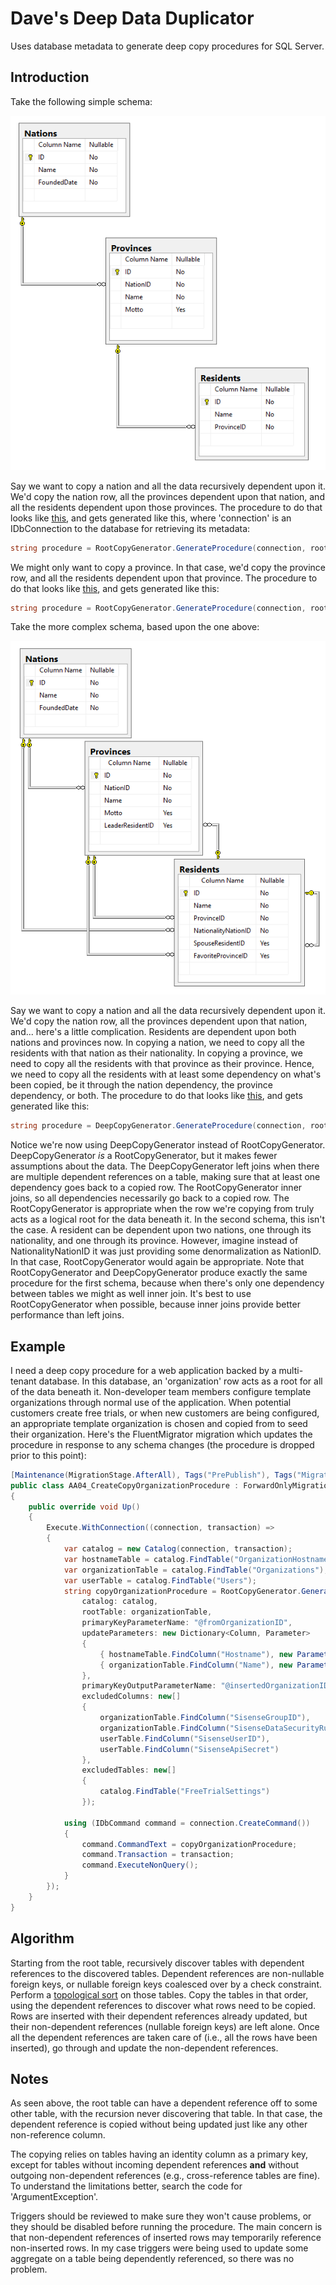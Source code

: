 Dave's Deep Data Duplicator
================

Uses database metadata to generate deep copy procedures for SQL Server.

Introduction
------------

Take the following simple schema:

![Rooted World](/Daves.DeepDataDuplicator.UnitTests/SampleCatalogs/Diagrams/RootedWorld.PNG)

Say we want to copy a nation and all the data recursively dependent upon it. We'd copy the nation row, all the provinces dependent upon that nation, and all the residents dependent upon those provinces. The procedure to do that looks like [this](https://gist.github.com/davghouse/37d07ac6ac6fb21ddd1b1de8a5b94702), and gets generated like this, where 'connection' is an IDbConnection to the database for retrieving its metadata:

```cs
string procedure = RootCopyGenerator.GenerateProcedure(connection, rootTableName: "Nations");
```

We might only want to copy a province. In that case, we'd copy the province row, and all the residents dependent upon that province. The procedure to do that looks like [this](https://gist.github.com/davghouse/c0e80cb43c43940cbfc8a153f96ccd3d), and gets generated like this:

```cs
string procedure = RootCopyGenerator.GenerateProcedure(connection, rootTableName: "Provinces");
```

Take the more complex schema, based upon the one above:

![Unrooted World](/Daves.DeepDataDuplicator.UnitTests/SampleCatalogs/Diagrams/UnrootedWorld.PNG)

Say we want to copy a nation and all the data recursively dependent upon it. We'd copy the nation row, all the provinces dependent upon that nation, and... here's a little complication. Residents are dependent upon both nations and provinces now. In copying a nation, we need to copy all the residents with that nation as their nationality. In copying a province, we need to copy all the residents with that province as their province. Hence, we need to copy all the residents with at least some dependency on what's been copied, be it through the nation dependency, the province dependency, or both. The procedure to do that looks like [this](https://gist.github.com/davghouse/13e57054334052b54b07578ae4f342e2), and gets generated like this:

```cs
string procedure = DeepCopyGenerator.GenerateProcedure(connection, rootTableName: "Nations");
```

Notice we're now using DeepCopyGenerator instead of RootCopyGenerator. DeepCopyGenerator *is* a RootCopyGenerator, but it makes fewer assumptions about the data. The DeepCopyGenerator left joins when there are multiple dependent references on a table, making sure that at least one dependency goes back to a copied row. The RootCopyGenerator inner joins, so all dependencies necessarily go back to a copied row. The RootCopyGenerator is appropriate when the row we're copying from truly acts as a logical root for the data beneath it. In the second schema, this isn't the case. A resident can be dependent upon two nations, one through its nationality, and one through its province. However, imagine instead of NationalityNationID it was just providing some denormalization as NationID. In that case, RootCopyGenerator would again be appropriate. Note that RootCopyGenerator and DeepCopyGenerator produce exactly the same procedure for the first schema, because when there's only one dependency between tables we might as well inner join. It's best to use RootCopyGenerator when possible, because inner joins provide better performance than left joins.

Example
-------
I need a deep copy procedure for a web application backed by a multi-tenant database. In this database, an 'organization' row acts as a root for all of the data beneath it. Non-developer team members configure template organizations through normal use of the application. When potential customers create free trials, or when new customers are being configured, an appropriate template organization is chosen and copied from to seed their organization. Here's the FluentMigrator migration which updates the procedure in response to any schema changes (the procedure is dropped prior to this point):

```cs
[Maintenance(MigrationStage.AfterAll), Tags("PrePublish"), Tags("MigrateUp")]
public class AA04_CreateCopyOrganizationProcedure : ForwardOnlyMigration
{
    public override void Up()
    {
        Execute.WithConnection((connection, transaction) =>
        {
            var catalog = new Catalog(connection, transaction);
            var hostnameTable = catalog.FindTable("OrganizationHostnames");
            var organizationTable = catalog.FindTable("Organizations");
            var userTable = catalog.FindTable("Users");
            string copyOrganizationProcedure = RootCopyGenerator.GenerateProcedure(
                catalog: catalog,
                rootTable: organizationTable,
                primaryKeyParameterName: "@fromOrganizationID",
                updateParameters: new Dictionary<Column, Parameter>
                {
                    { hostnameTable.FindColumn("Hostname"), new Parameter("@toHostname", "VARCHAR (50)") },
                    { organizationTable.FindColumn("Name"), new Parameter("@toOrganizationName", "NVARCHAR (50)") }
                },
                primaryKeyOutputParameterName: "@insertedOrganizationID",
                excludedColumns: new[]
                {
                    organizationTable.FindColumn("SisenseGroupID"),
                    organizationTable.FindColumn("SisenseDataSecurityRuleID"),
                    userTable.FindColumn("SisenseUserID"),
                    userTable.FindColumn("SisenseApiSecret")
                },
                excludedTables: new[]
                {
                    catalog.FindTable("FreeTrialSettings")
                });

            using (IDbCommand command = connection.CreateCommand())
            {
                command.CommandText = copyOrganizationProcedure;
                command.Transaction = transaction;
                command.ExecuteNonQuery();
            }
        });
    }
}
```

Algorithm
---------
Starting from the root table, recursively discover tables with dependent references to the discovered tables. Dependent references are non-nullable foreign keys, or nullable foreign keys coalesced over by a check constraint. Perform a [topological sort](https://en.wikipedia.org/w/index.php?title=Topological_sorting&oldid=753542990) on those tables. Copy the tables in that order, using the dependent references to discover what rows need to be copied. Rows are inserted with their dependent references already updated, but their non-dependent references (nullable foreign keys) are left alone. Once all the dependent references are taken care of (i.e., all the rows have been inserted), go through and update the non-dependent references.

Notes
-----
As seen above, the root table can have a dependent reference off to some other table, with the recursion never discovering that table. In that case, the dependent reference is copied without being updated just like any other non-reference column.

The copying relies on tables having an identity column as a primary key, except for tables without incoming dependent references **and** without outgoing non-dependent references (e.g., cross-reference tables are fine). To understand the limitations better, search the code for 'ArgumentException'.

Triggers should be reviewed to make sure they won't cause problems, or they should be disabled before running the procedure. The main concern is that non-dependent references of inserted rows may temporarily reference non-inserted rows. In my case triggers were being used to update some aggregate on a table being dependently referenced, so there was no problem.

